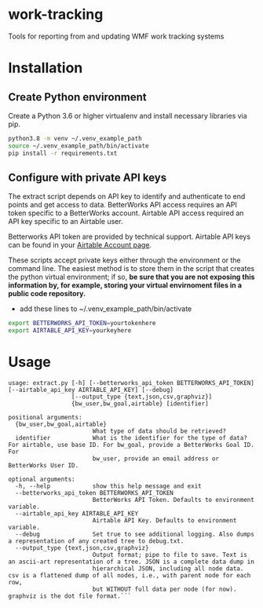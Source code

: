 # work-tracking
Tools for reporting from and updating WMF work tracking systems

# Installation

## Create Python environment
Create a Python 3.6 or higher virtualenv and install necessary libraries via pip.

```bash
python3.8 -m venv ~/.venv_example_path
source ~/.venv_example_path/bin/activate
pip install -r requirements.txt
```

## Configure with private API keys
The extract script depends on API key to identify and authenticate to end points and get access to data. BetterWorks API access requires an API token specific to a BetterWorks account.  Airtable API access required an API key specific to an Airtable user.

Betterworks API token are provided by technical support. Airtable API keys can be found in your [Airtable Account page](https://airtable.com/account). 

These scripts accept private keys either through the environment or the command line.  The easiest method is to store them in the script that creates the python virtual environment; if so, **be sure that you are not exposing this information by, for example, storing your virtual envirnoment files in a public code repository.**
* add these lines to ~/.venv_example_path/bin/activate
```bash
export BETTERWORKS_API_TOKEN=yourtokenhere
export AIRTABLE_API_KEY=yourkeyhere
```

# Usage
```
usage: extract.py [-h] [--betterworks_api_token BETTERWORKS_API_TOKEN] [--airtable_api_key AIRTABLE_API_KEY] [--debug]
                  [--output_type {text,json,csv,graphviz}]
                  {bw_user,bw_goal,airtable} [identifier]

positional arguments:
  {bw_user,bw_goal,airtable}
                        What type of data should be retrieved?
  identifier            What is the identifier for the type of data? For airtable, use base ID. For bw_goal, provide a BetterWorks Goal ID. For
                        bw_user, provide an email address or BetterWorks User ID.

optional arguments:
  -h, --help            show this help message and exit
  --betterworks_api_token BETTERWORKS_API_TOKEN
                        BetterWorks API Token. Defaults to environment variable.
  --airtable_api_key AIRTABLE_API_KEY
                        Airtable API Key. Defaults to environment variable.
  --debug               Set true to see additional logging. Also dumps a representation of any created tree to debug.txt.
  --output_type {text,json,csv,graphviz}
                        Output format; pipe to file to save. Text is an ascii-art representation of a tree. JSON is a complete data dump in
                        hierarchical JSON, including all node data. csv is a flattened dump of all nodes, i.e., with parent node for each row,
                        but WITHOUT full data per node (for now). graphviz is the dot file format.```
